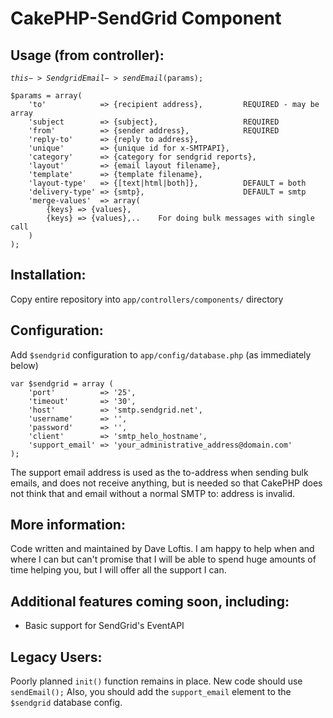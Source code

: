 # CakePHP-SendGrid Component

## Usage (from controller):

<code>$this->SendgridEmail->sendEmail($params);</code>

<pre><code>$params = array(
	'to' 			=> {recipient address},  		REQUIRED - may be array
	'subject 		=> {subject},					REQUIRED
	'from'			=> {sender address},  			REQUIRED
	'reply-to'		=> {reply to address},
	'unique'		=> {unique id for x-SMTPAPI},
	'category'		=> {category for sendgrid reports},
	'layout'		=> {email layout filename},
	'template'		=> {template filename},
	'layout-type'	=> {[text|html|both]}, 			DEFAULT = both
	'delivery-type'	=> {smtp},						DEFAULT = smtp
	'merge-values' 	=> array(
		{keys} => {values},
		{keys} => {values},..    For doing bulk messages with single call
	)	
);</code></pre>


## Installation:
Copy entire repository into <code>app/controllers/components/</code> directory

## Configuration:
Add <code>$sendgrid</code> configuration to <code>app/config/database.php</code> (as immediately below)

<pre><code>var $sendgrid = array (
	'port'			=> '25', 
	'timeout'		=> '30',
	'host' 			=> 'smtp.sendgrid.net',
	'username'		=> '<your username>',
	'password'		=> '<your password>',
	'client' 		=> 'smtp_helo_hostname',
	'support_email'	=> 'your_administrative_address@domain.com'
);</code></pre>

The support email address is used as the to-address when sending bulk emails, 
and does not receive anything, but is needed so that CakePHP does not think that
and email without a normal SMTP to: address is invalid.


## More information:

Code written and maintained by Dave Loftis.  I am happy to help when and where I can
but can't promise that I will be able to spend huge amounts of time helping you, 
but I will offer all the support I can.

## Additional features coming soon, including:
* Basic support for SendGrid's EventAPI

## Legacy Users:
Poorly planned <code>init()</code> function remains in place.  New code should use <code>sendEmail();</code>
Also, you should add the <code>support_email</code> element to the <code>$sendgrid</code> database config.